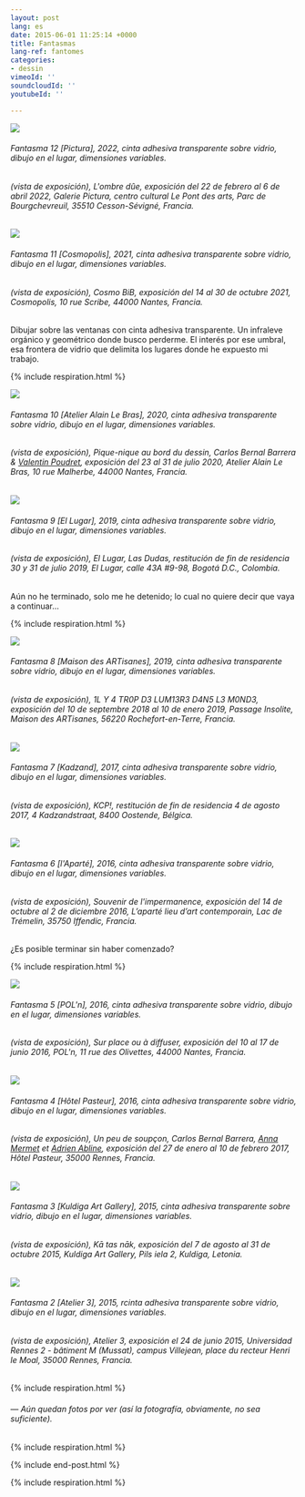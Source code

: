 ```yaml
---
layout: post
lang: es
date: 2015-06-01 11:25:14 +0000
title: Fantasmas
lang-ref: fantomes
categories:
- dessin
vimeoId: ''
soundcloudId: ''
youtubeId: ''

---
```

![](/mepierdoparaver/imgs/fantome12-up.jpg)

###### _Fantasma 12 \[Pictura\]_, 2022, cinta adhesiva transparente sobre vidrio, dibujo en el lugar, dimensiones variables.

###### (vista de exposición), _L'ombre dûe_, exposición del 22 de febrero al 6 de abril 2022, Galerie Pictura, centro cultural Le Pont des arts, Parc de Bourgchevreuil, 35510 Cesson-Sévigné, Francia.

![](/mepierdoparaver/imgs/fantome-11-up.jpg)

###### _Fantasma 11 \[Cosmopolis\]_, 2021, cinta adhesiva transparente sobre vidrio, dibujo en el lugar, dimensiones variables.

###### (vista de exposición), _Cosmo BiB_, exposición del 14 al 30 de octubre 2021, Cosmopolis, 10 rue Scribe, 44000 Nantes, Francia.

Dibujar sobre las ventanas con cinta adhesiva transparente. Un infraleve orgánico y geométrico donde busco perderme. El interés por ese umbral, esa frontera de vidrio que delimita los lugares donde he expuesto mi trabajo.

{% include respiration.html %}

![](/mepierdoparaver/imgs/fantome10-up.jpg)

###### _Fantasma 10 \[Atelier Alain Le Bras\]_, 2020, cinta adhesiva transparente sobre vidrio, dibujo en el lugar, dimensiones variables.

###### (vista de exposición), _Pique-nique au bord du dessin_, Carlos Bernal Barrera & [Valentin Poudret](http://www.valentin-poudret.com), exposición del 23 al 31 de julio 2020, Atelier Alain Le Bras, 10 rue Malherbe, 44000 Nantes, Francia.

![](/mepierdoparaver/imgs/fantome09-up.jpg)

###### _Fantasma 9 \[El Lugar\]_, 2019, cinta adhesiva transparente sobre vidrio, dibujo en el lugar, dimensiones variables.

###### (vista de exposición), _El Lugar, Las Dudas_, restitución de fin de residencia 30 y 31 de julio 2019, El Lugar, calle 43A #9-98, Bogotá D.C., Colombia.

Aún no he terminado, solo me he detenido; lo cual no quiere decir que vaya a continuar...

{% include respiration.html %}

![](/mepierdoparaver/imgs/fantome-8-up.jpg)

###### _Fantasma 8 \[Maison des ARTisanes\]_, 2019, cinta adhesiva transparente sobre vidrio, dibujo en el lugar, dimensiones variables.

###### (vista de exposición), _1L Y 4 TR0P D3 LUM13R3 D4N5 L3 M0ND3_, exposición del 10 de septembre 2018 al 10 de enero 2019, Passage Insolite, Maison des ARTisanes, 56220 Rochefort-en-Terre, Francia.

![](/mepierdoparaver/imgs/fantome07-up.jpg)

###### _Fantasma 7 \[Kadzand\]_, 2017, cinta adhesiva transparente sobre vidrio, dibujo en el lugar, dimensiones variables.

###### (vista de exposición), _KCP!_, restitución de fin de residencia 4 de agosto 2017, 4 Kadzandstraat, 8400 Oostende, Bélgica.

![](/mepierdoparaver/imgs/fantome06-up.jpg)

###### _Fantasma 6 \[l'Aparté\]_, 2016, cinta adhesiva transparente sobre vidrio, dibujo en el lugar, dimensiones variables.

###### (vista de exposición), _Souvenir de l'impermanence_, exposición del 14 de octubre al 2 de diciembre 2016, L’aparté lieu d’art contemporain, Lac de Trémelin, 35750 Iffendic, Francia.

¿Es posible terminar sin haber comenzado?

{% include respiration.html %}

![](/mepierdoparaver/imgs/fantome05-up.jpg)

###### _Fantasma 5 \[POL'n\]_, 2016, cinta adhesiva transparente sobre vidrio, dibujo en el lugar, dimensiones variables.

###### (vista de exposición), _Sur place ou à diffuser_, exposición del 10 al 17 de junio 2016, POL'n, 11 rue des Olivettes, 44000 Nantes, Francia.

![](/mepierdoparaver/imgs/fantome-4-up.jpg)

###### _Fantasma 4 \[Hôtel Pasteur\]_, 2016, cinta adhesiva transparente sobre vidrio, dibujo en el lugar, dimensiones variables.

###### (vista de exposición), _Un peu de soupçon_, Carlos Bernal Barrera, [Anna Mermet](http://mermet.wixsite.com/annamermet) et [Adrien Abline](http://ablineadrien.com/), exposición del 27 de enero al 10 de febrero 2017, Hôtel Pasteur, 35000 Rennes, Francia.

![](/mepierdoparaver/imgs/fantome03-up.jpg)

###### _Fantasma 3 \[Kuldiga Art Gallery\]_, 2015, cinta adhesiva transparente sobre vidrio, dibujo en el lugar, dimensiones variables.

###### (vista de exposición), _Kā tas nāk_, exposición del 7 de agosto al 31 de octubre 2015, Kuldiga Art Gallery, Pils iela 2, Kuldiga, Letonia.

![](/mepierdoparaver/imgs/fantome02-up.jpg)

###### _Fantasma_ 2 \[Atelier 3\], 2015, rcinta adhesiva transparente sobre vidrio, dibujo en el lugar, dimensiones variables.

###### (vista de exposición), Atelier 3, exposición el 24 de junio 2015, Universidad Rennes 2 - bâtiment M (Mussat), campus Villejean, place du recteur Henri le Moal, 35000 Rennes, Francia.

{% include respiration.html %}

###### — _Aún quedan fotos por ver (así la fotografía, obviamente, no sea suficiente)._

{% include respiration.html %}

{% include end-post.html %}

{% include respiration.html %}